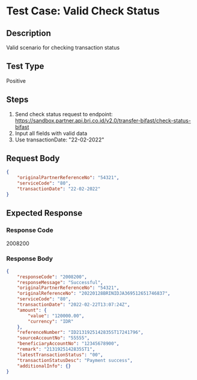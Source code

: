 # Test Case: Valid Check Status

## Description
Valid scenario for checking transaction status

## Test Type
Positive

## Steps
1. Send check status request to endpoint: https://sandbox.partner.api.bri.co.id/v2.0/transfer-bifast/check-status-bifast
2. Input all fields with valid data
3. Use transactionDate: "22-02-2022"

## Request Body
```json
{
    "originalPartnerReferenceNo": "54321",
    "serviceCode": "80",
    "transactionDate": "22-02-2022"
}
```

## Expected Response
### Response Code
2008200

### Response Body
```json
{
    "responseCode": "2008200",
    "responseMessage": "Successful",
    "originalPartnerReferenceNo": "54321",
    "originalReferenceNo": "20220128BRINIDJA369512651746837",
    "serviceCode": "80",
    "transactionDate": "2022-02-22T13:07:24Z",
    "amount": {
        "value": "120000.00",
        "currency": "IDR"
    },
    "referenceNumber": "ID2131925142835ST17241796",
    "sourceAccountNo": "55555",
    "beneficiaryAccountNo": "12345678900",
    "remark": "2131925142835ST1",
    "latestTransactionStatus": "00",
    "transactionStatusDesc": "Payment success",
    "additionalInfo": {}
}
```
